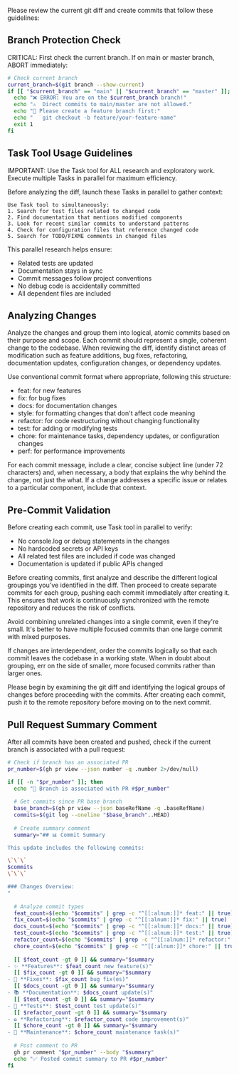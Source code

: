 Please review the current git diff and create commits that follow these guidelines:

## Branch Protection Check

CRITICAL: First check the current branch. If on main or master branch, ABORT immediately:

```bash
# Check current branch
current_branch=$(git branch --show-current)
if [[ "$current_branch" == "main" || "$current_branch" == "master" ]]; then
  echo "❌ ERROR: You are on the $current_branch branch!"
  echo "⚠️  Direct commits to main/master are not allowed."
  echo "📌 Please create a feature branch first:"
  echo "   git checkout -b feature/your-feature-name"
  exit 1
fi
```

## Task Tool Usage Guidelines

IMPORTANT: Use the Task tool for ALL research and exploratory work. Execute multiple Tasks in parallel for maximum efficiency.

Before analyzing the diff, launch these Tasks in parallel to gather context:

```
Use Task tool to simultaneously:
1. Search for test files related to changed code
2. Find documentation that mentions modified components  
3. Look for recent similar commits to understand patterns
4. Check for configuration files that reference changed code
5. Search for TODO/FIXME comments in changed files
```

This parallel research helps ensure:
- Related tests are updated
- Documentation stays in sync
- Commit messages follow project conventions
- No debug code is accidentally committed
- All dependent files are included

## Analyzing Changes

Analyze the changes and group them into logical, atomic commits based on their purpose and scope. Each commit should represent a single, coherent change to the codebase. When reviewing the diff, identify distinct areas of modification such as feature additions, bug fixes, refactoring, documentation updates, configuration changes, or dependency updates.

Use conventional commit format where appropriate, following this structure:

- feat: for new features
- fix: for bug fixes
- docs: for documentation changes
- style: for formatting changes that don't affect code meaning
- refactor: for code restructuring without changing functionality
- test: for adding or modifying tests
- chore: for maintenance tasks, dependency updates, or configuration changes
- perf: for performance improvements

For each commit message, include a clear, concise subject line (under 72 characters) and, when necessary, a body that explains the why behind the change, not just the what. If a change addresses a specific issue or relates to a particular component, include that context.

## Pre-Commit Validation

Before creating each commit, use Task tool in parallel to verify:
- No console.log or debug statements in the changes
- No hardcoded secrets or API keys
- All related test files are included if code was changed
- Documentation is updated if public APIs changed

Before creating commits, first analyze and describe the different logical groupings you've identified in the diff. Then proceed to create separate commits for each group, pushing each commit immediately after creating it. This ensures that work is continuously synchronized with the remote repository and reduces the risk of conflicts.

Avoid combining unrelated changes into a single commit, even if they're small. It's better to have multiple focused commits than one large commit with mixed purposes.

If changes are interdependent, order the commits logically so that each commit leaves the codebase in a working state. When in doubt about grouping, err on the side of smaller, more focused commits rather than larger ones.

Please begin by examining the git diff and identifying the logical groups of changes before proceeding with the commits. After creating each commit, push it to the remote repository before moving on to the next commit.

## Pull Request Summary Comment

After all commits have been created and pushed, check if the current branch is associated with a pull request:

```bash
# Check if branch has an associated PR
pr_number=$(gh pr view --json number -q .number 2>/dev/null)

if [[ -n "$pr_number" ]]; then
  echo "📝 Branch is associated with PR #$pr_number"
  
  # Get commits since PR base branch
  base_branch=$(gh pr view --json baseRefName -q .baseRefName)
  commits=$(git log --oneline "$base_branch"..HEAD)
  
  # Create summary comment
  summary="## 📊 Commit Summary

This update includes the following commits:

\`\`\`
$commits
\`\`\`

### Changes Overview:
"
  
  # Analyze commit types
  feat_count=$(echo "$commits" | grep -c "^[[:alnum:]]* feat:" || true)
  fix_count=$(echo "$commits" | grep -c "^[[:alnum:]]* fix:" || true)
  docs_count=$(echo "$commits" | grep -c "^[[:alnum:]]* docs:" || true)
  test_count=$(echo "$commits" | grep -c "^[[:alnum:]]* test:" || true)
  refactor_count=$(echo "$commits" | grep -c "^[[:alnum:]]* refactor:" || true)
  chore_count=$(echo "$commits" | grep -c "^[[:alnum:]]* chore:" || true)
  
  [[ $feat_count -gt 0 ]] && summary="$summary
- ✨ **Features**: $feat_count new feature(s)"
  [[ $fix_count -gt 0 ]] && summary="$summary
- 🐛 **Fixes**: $fix_count bug fix(es)"
  [[ $docs_count -gt 0 ]] && summary="$summary
- 📚 **Documentation**: $docs_count update(s)"
  [[ $test_count -gt 0 ]] && summary="$summary
- 🧪 **Tests**: $test_count test update(s)"
  [[ $refactor_count -gt 0 ]] && summary="$summary
- ♻️ **Refactoring**: $refactor_count code improvement(s)"
  [[ $chore_count -gt 0 ]] && summary="$summary
- 🔧 **Maintenance**: $chore_count maintenance task(s)"
  
  # Post comment to PR
  gh pr comment "$pr_number" --body "$summary"
  echo "✅ Posted commit summary to PR #$pr_number"
fi
```
